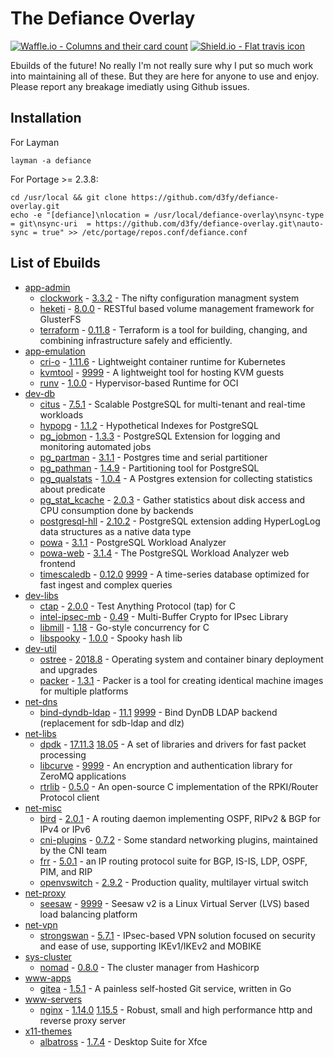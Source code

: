# The Defiance Overlay

[![Waffle.io - Columns and their card count](https://badge.waffle.io/D3fy/defiance-overlay.svg?columns=To%20do,In%20Progress&style=flat-square)](https://waffle.io/D3fy/defiance-overlay)
[![Shield.io - Flat travis icon](https://img.shields.io/travis/D3fy/defiance-overlay.svg?style=flat-square)](https://travis-ci.org/D3fy/defiance-overlay)

Ebuilds of the future! No really I'm not really sure why I put so much work into maintaining all of these. But they are here for anyone to use and enjoy. Please report any breakage imediatly using Github issues.


## Installation

For Layman

	layman -a defiance

For Portage >= 2.3.8:

	cd /usr/local && git clone https://github.com/d3fy/defiance-overlay.git
	echo -e "[defiance]\nlocation = /usr/local/defiance-overlay\nsync-type = git\nsync-uri  = https://github.com/d3fy/defiance-overlay.git\nauto-sync = true" >> /etc/portage/repos.conf/defiance.conf

## List of Ebuilds

  - [app-admin](https://packages.gentoo.org/categories/app-admin)
    - [clockwork](http://clockwork.niftylogic.com/) -  [3.3.2](/app-admin/clockwork/clockwork-3.3.2.ebuild) -
      The nifty configuration managment system
    - [heketi](https://github.com/heketi/heketi) -  [8.0.0](/app-admin/heketi/heketi-8.0.0.ebuild) -
      RESTful based volume management framework for GlusterFS
    - [terraform](https://www.terraform.io/) -  [0.11.8](/app-admin/terraform/terraform-0.11.8.ebuild) -
      Terraform is a tool for building, changing, and combining infrastructure safely and efficiently.
  - [app-emulation](https://packages.gentoo.org/categories/app-emulation)
    - [cri-o](http://cri-o.io/) -  [1.11.6](/app-emulation/cri-o/cri-o-1.11.6.ebuild) -
      Lightweight container runtime for Kubernetes
    - [kvmtool](https://git.kernel.org/pub/scm/linux/kernel/git/will/kvmtool.git/) -  [9999](/app-emulation/kvmtool/kvmtool-9999.ebuild) -
      A lightweight tool for hosting KVM guests
    - [runv](https://github.com/hyperhq/runv) -  [1.0.0](/app-emulation/runv/runv-1.0.0.ebuild) -
      Hypervisor-based Runtime for OCI
  - [dev-db](https://packages.gentoo.org/categories/dev-db)
    - [citus](https://www.citusdata.com/) -  [7.5.1](/dev-db/citus/citus-7.5.1.ebuild) -
      Scalable PostgreSQL for multi-tenant and real-time workloads
    - [hypopg](http://hypopg.github.io/hypopg/) -  [1.1.2](/dev-db/hypopg/hypopg-1.1.2.ebuild) -
      Hypothetical Indexes for PostgreSQL
    - [pg_jobmon](https://github.com/omniti-labs/pg_jobmon) -  [1.3.3](/dev-db/pg_jobmon/pg_jobmon-1.3.3.ebuild) -
      PostgreSQL Extension for logging and monitoring automated jobs
    - [pg_partman](https://github.com/keithf4/pg_partman) -  [3.1.1](/dev-db/pg_partman/pg_partman-3.1.1.ebuild) -
      Postgres time and serial partitioner
    - [pg_pathman](https://github.com/postgrespro/pg_pathman) -  [1.4.9](/dev-db/pg_pathman/pg_pathman-1.4.9.ebuild) -
      Partitioning tool for PostgreSQL
    - [pg_qualstats](https://github.com/powa-team/pg_qualstats) -  [1.0.4](/dev-db/pg_qualstats/pg_qualstats-1.0.4.ebuild) -
      A Postgres extension for collecting statistics about predicate
    - [pg_stat_kcache](https://github.com/powa-team/pg_stat_kcache) -  [2.0.3](/dev-db/pg_stat_kcache/pg_stat_kcache-2.0.3.ebuild) -
      Gather statistics about disk access and CPU consumption done by backends
    - [postgresql-hll](https://github.com/citusdata/postgresql-hll) -  [2.10.2](/dev-db/postgresql-hll/postgresql-hll-2.10.2.ebuild) -
      PostgreSQL extension adding HyperLogLog data structures as a native data type
    - [powa](http://powa-team.github.io/powa/) -  [3.1.1](/dev-db/powa/powa-3.1.1.ebuild) -
      PostgreSQL Workload Analyzer
    - [powa-web](http://powa.readthedocs.io/en/latest/powa-web/index.html) -  [3.1.4](/dev-db/powa-web/powa-web-3.1.4.ebuild) -
      The PostgreSQL Workload Analyzer web frontend
    - [timescaledb](http://www.timescale.com/) -  [0.12.0](/dev-db/timescaledb/timescaledb-0.12.0.ebuild) [9999](/dev-db/timescaledb/timescaledb-9999.ebuild) -
      A time-series database optimized for fast ingest and complex queries
  - [dev-libs](https://packages.gentoo.org/categories/dev-libs)
    - [ctap](https://github.com/jhunt/ctap/) -  [2.0.0](/dev-libs/ctap/ctap-2.0.0.ebuild) -
      Test Anything Protocol (tap) for C
    - [intel-ipsec-mb](https://github.com/intel/intel-ipsec-mb) -  [0.49](/dev-libs/intel-ipsec-mb/intel-ipsec-mb-0.49.ebuild) -
      Multi-Buffer Crypto for IPsec Library
    - [libmill](http://libmill.org/) -  [1.18](/dev-libs/libmill/libmill-1.18.ebuild) -
      Go-style concurrency for C
    - [libspooky](https://github.com/graytshirt/libspooky) -  [1.0.0](/dev-libs/libspooky/libspooky-1.0.0.ebuild) -
      Spooky hash lib
  - [dev-util](https://packages.gentoo.org/categories/dev-util)
    - [ostree](https://ostree.readthedocs.io/en/latest/) -  [2018.8](/dev-util/ostree/ostree-2018.8.ebuild) -
      Operating system and container binary deployment and upgrades
    - [packer](http://www.packer.io) -  [1.3.1](/dev-util/packer/packer-1.3.1.ebuild) -
      Packer is a tool for creating identical machine images for multiple platforms
  - [net-dns](https://packages.gentoo.org/categories/net-dns)
    - [bind-dyndb-ldap](https://fedorahosted.org/bind-dyndb-ldap/) -  [11.1](/net-dns/bind-dyndb-ldap/bind-dyndb-ldap-11.1.ebuild) [9999](/net-dns/bind-dyndb-ldap/bind-dyndb-ldap-9999.ebuild) -
      Bind DynDB LDAP backend (replacement for sdb-ldap and dlz)
  - [net-libs](https://packages.gentoo.org/categories/net-libs)
    - [dpdk](http://dpdk.org/) -  [17.11.3](/net-libs/dpdk/dpdk-17.11.3.ebuild) [18.05](/net-libs/dpdk/dpdk-18.05.ebuild) -
      A set of libraries and drivers for fast packet processing
    - [libcurve](http://curvezmq.org) -  [9999](/net-libs/libcurve/libcurve-9999.ebuild) -
      An encryption and authentication library for ZeroMQ applications
    - [rtrlib](http://rtrlib.realmv6.org/) -  [0.5.0](/net-libs/rtrlib/rtrlib-0.5.0.ebuild) -
      An open-source C implementation of the RPKI/Router Protocol client
  - [net-misc](https://packages.gentoo.org/categories/net-misc)
    - [bird](http://bird.network.cz) -  [2.0.1](/net-misc/bird/bird-2.0.1.ebuild) -
      A routing daemon implementing OSPF, RIPv2 & BGP for IPv4 or IPv6
    - [cni-plugins](https://github.com/containernetworking/plugins) -  [0.7.2](/net-misc/cni-plugins/cni-plugins-0.7.2.ebuild) -
      Some standard networking plugins, maintained by the CNI team
    - [frr](https://frrouting.org/) -  [5.0.1](/net-misc/frr/frr-5.0.1.ebuild) -
      an IP routing protocol suite for BGP, IS-IS, LDP, OSPF, PIM, and RIP
    - [openvswitch](http://openvswitch.org) -  [2.9.2](/net-misc/openvswitch/openvswitch-2.9.2.ebuild) -
      Production quality, multilayer virtual switch
  - [net-proxy](https://packages.gentoo.org/categories/net-proxy)
    - [seesaw](https://github.com/google/seesaw) -  [9999](/net-proxy/seesaw/seesaw-9999.ebuild) -
      Seesaw v2 is a Linux Virtual Server (LVS) based load balancing platform
  - [net-vpn](https://packages.gentoo.org/categories/net-vpn)
    - [strongswan](http://www.strongswan.org/) -  [5.7.1](/net-vpn/strongswan/strongswan-5.7.1.ebuild) -
      IPsec-based VPN solution focused on security and ease of use, supporting IKEv1/IKEv2 and MOBIKE
  - [sys-cluster](https://packages.gentoo.org/categories/sys-cluster)
    - [nomad](http://www.nomadproject.io) -  [0.8.0](/sys-cluster/nomad/nomad-0.8.0.ebuild) -
      The cluster manager from Hashicorp
  - [www-apps](https://packages.gentoo.org/categories/www-apps)
    - [gitea](https://gitea.io/en-us/) -  [1.5.1](/www-apps/gitea/gitea-1.5.1.ebuild) -
      A painless self-hosted Git service, written in Go
  - [www-servers](https://packages.gentoo.org/categories/www-servers)
    - [nginx](https://nginx.org) -  [1.14.0](/www-servers/nginx/nginx-1.14.0.ebuild) [1.15.5](/www-servers/nginx/nginx-1.15.5.ebuild) -
      Robust, small and high performance http and reverse proxy server
  - [x11-themes](https://packages.gentoo.org/categories/x11-themes)
    - [albatross](http://shimmerproject.org/projects/albatross/) -  [1.7.4](/x11-themes/albatross/albatross-1.7.4.ebuild) -
      Desktop Suite for Xfce
